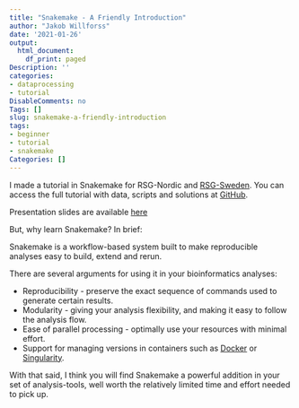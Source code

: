 ```yaml
---
title: "Snakemake - A Friendly Introduction"
author: "Jakob Willforss"
date: '2021-01-26'
output:
  html_document:
    df_print: paged
Description: ''
categories:
- dataprocessing
- tutorial
DisableComments: no
Tags: []
slug: snakemake-a-friendly-introduction
tags:
- beginner
- tutorial
- snakemake
Categories: []
---
```


I made a tutorial in Snakemake for RSG-Nordic and [RSG-Sweden](rsg-sweden.iscbsc.org). You can access the full tutorial with data, scripts and solutions at [GitHub](https://github.com/Jakob37/SnakemakeAFriendlyIntroduction).

Presentation slides are available [here](https://docs.google.com/presentation/d/1j3qtPVz4MRulzcZBKeumWgLvsTPlTl577YVqc6KDHPY/edit)

But, why learn Snakemake? In brief:

Snakemake is a workflow-based system built to make reproducible analyses easy to build, extend and rerun.

There are several arguments for using it in your bioinformatics analyses:

* Reproducibility - preserve the exact sequence of commands used to generate certain results.
* Modularity - giving your analysis flexibility, and making it easy to follow the analysis flow.
* Ease of parallel processing - optimally use your resources with minimal effort.
* Support for managing versions in containers such as [Docker](https://www.docker.com) or [Singularity](https://sylabs.io).

With that said, I think you will find Snakemake a powerful addition in your set of analysis-tools, well worth the relatively limited time and effort needed to pick up.

